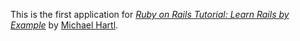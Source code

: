 This is the first application for
[*Ruby on Rails Tutorial: Learn Rails by
Example*](http://railstutorial.org/)
by [Michael Hartl](http://michaelhartl.com/).
